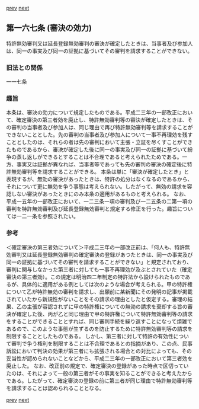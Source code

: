 [prev](/specific\markdowns\特許法\231_Mp-Ch_6-At_166.md)
[next](/specific\markdowns\特許法\233_Mp-Ch_6-At_167_2.md)
## 第一六七条 (審決の効力)
特許無効審判又は延長登録無効審判の審決が確定したときは、当事者及び参加人は、同一の事実及び同一の証拠に基づいてその審判を請求することができない。

### 旧法との関係
一一七条

### 趣旨
本条は、審決の効力について規定したものである。平成二三年の一部改正において、確定審決の第三者効を廃止し、特許無効審判等の審決が確定したときは、その審判の当事者及び参加人は、同じ理由で再び特許無効審判等を請求することができないこととした。先の審判の当事者及び参加人について一事不再理効を残すこととしたのは、それらの者は先の審判において主張・立証を尽くすことができたものであるから、審決が確定した後に同一の事実及び同一の証拠に基づいて紛争の蒸し返しができるとすることは不合理であると考えられたためである。一方、事実又は証拠が異なれば、当事者等であっても先の審判の審決の確定後に特許無効審判等を請求することができる。
本条は単に「審決が確定したとき」と表現するが、無効の審決があったときは、特許の処分はなくなるのであるから、それについて更に無効を争う事態は考えられない。したがって、無効の請求を容認しない審決があったときにのみ本条の適用があるものと考えられる。
なお、平成一五年の一部改正において、一二三条一項の審判及び一二五条の二第一項の審判を特許無効審判及び延長登録無効審判と規定する修正を行った。趣旨については一二一条を参照されたい。

### 参考
＜確定審決の第三者効について＞平成二三年の一部改正前は、「何人も、特許無効審判又は延長登録無効審判の確定審決の登録があつたときは、同一の事実及び同一の証拠に基づいてその審判を請求することができない」と規定されており、審判に関与しなかった第三者に対しても一事不再理効が及ぶとされていた（確定審決の第三者効）。この規定は明治四二年制定の特許法から設けられたものであるが、具体的に適用がある例としては次のような場合が考えられる。甲の特許権について乙が特許無効の審判を請求し、出願前に某新聞にその発明の記事が掲載されていたから新規性がないことをその請求の理由としたと仮定する。審理の結果、乙の主張が容認されずに甲の特許権についての無効の請求を棄却する旨の審決が確定した後、丙が乙と同じ理由で甲の特許権について特許無効審判等の請求をすることができることとすれば、同じ審判手続を繰り返すことになって煩雑であるので、このような事態が生ずるのを防止するために特許無効審判等の請求を制限することとしたものである。
しかし、第三者に対して特許の有効性について審判で争う権利を制限することは不合理であるとの指摘があり、この点、民事訴訟において判決の効果が第三者にも拡張される場合との対比によっても、その妥当性が認められないことなどから、平成二三年の一部改正において第三者効を廃止した。
なお、改正前の規定で、確定審決の登録があった時点で区切っていたのは、それによって一般の第三者がその事実を知ることができると考えたからである。したがって、確定審決の登録の前に第三者が同じ理由で特許無効審判等を請求することは認められることとなる。

[prev](/specific\markdowns\特許法\231_Mp-Ch_6-At_166.md)
[next](/specific\markdowns\特許法\233_Mp-Ch_6-At_167_2.md)